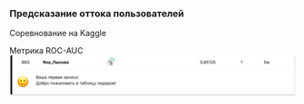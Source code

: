 ### Предсказание оттока пользователей

Соревнование на Kaggle

Метрика ROC-AUC
![image](Screenshot.png)

